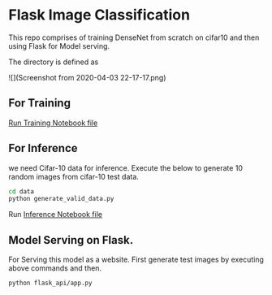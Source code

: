 # Flask Image Classification

This repo comprises of training DenseNet from scratch on cifar10 and then using Flask for Model serving.

The directory is defined as 

![](Screenshot from 2020-04-03 22-17-17.png)

## For Training

[Run Training Notebook file](TrainingNotebook.ipynb)



## For Inference

 we need Cifar-10 data for inference. Execute the below to generate 10 random images from cifar-10 test data.

```bash
cd data
python generate_valid_data.py
```

Run [Inference Notebook file](InferenceNotebook.ipynb)



## Model Serving on Flask.

For Serving this model as a website. First generate  test images by executing above commands and then.


```bash
python flask_api/app.py
```
